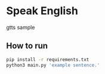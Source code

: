 # Speak English

gtts sample

## How to run

```sh
pip install -r requirements.txt
python3 main.py 'example sentence.'
```